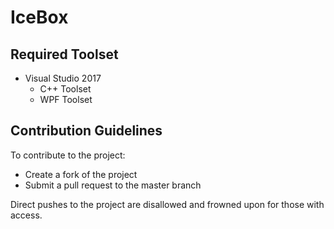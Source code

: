 # IceBox

## Required Toolset
* Visual Studio 2017
  * C++ Toolset
  * WPF Toolset

## Contribution Guidelines
To contribute to the project:
* Create a fork of the project
* Submit a pull request to the master branch

Direct pushes to the project are disallowed and frowned upon for those with access.
